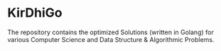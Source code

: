 # KirDhiGo
The repository contains the optimized Solutions (written in Golang) for various Computer Science and Data Structure &amp; Algorithmic Problems.
